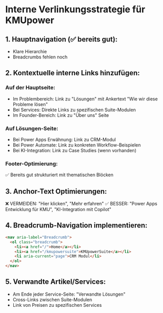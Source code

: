 # Interne Verlinkungsstrategie für KMUpower

## 1. Hauptnavigation (✅ bereits gut):
- Klare Hierarchie
- Breadcrumbs fehlen noch

## 2. Kontextuelle interne Links hinzufügen:

### Auf der Hauptseite:
- Im Problembereich: Link zu "Lösungen" mit Ankertext "Wie wir diese Probleme lösen"
- Bei Services: Direkte Links zu spezifischen Suite-Modulen
- Im Founder-Bereich: Link zu "Über uns" Seite

### Auf Lösungen-Seite:
- Bei Power Apps Erwähnung: Link zu CRM-Modul
- Bei Power Automate: Link zu konkreten Workflow-Beispielen
- Bei KI-Integration: Link zu Case Studies (wenn vorhanden)

### Footer-Optimierung:
✅ Bereits gut strukturiert mit thematischen Blöcken

## 3. Anchor-Text Optimierungen:

❌ VERMEIDEN: "Hier klicken", "Mehr erfahren"
✅ BESSER: "Power Apps Entwicklung für KMU", "KI-Integration mit Copilot"

## 4. Breadcrumb-Navigation implementieren:
```html
<nav aria-label="Breadcrumb">
  <ol class="breadcrumb">
    <li><a href="/">Home</a></li>
    <li><a href="/kmupowersuite">KMUpowerSuite</a></li>
    <li aria-current="page">CRM Modul</li>
  </ol>
</nav>
```

## 5. Verwandte Artikel/Services:
- Am Ende jeder Service-Seite: "Verwandte Lösungen"
- Cross-Links zwischen Suite-Modulen
- Link von Preisen zu spezifischen Services